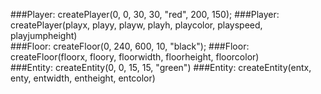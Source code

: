 ###Player: createPlayer(0, 0, 30, 30, "red", 200, 150);
###Player: createPlayer(playx, playy, playw, playh, playcolor, playspeed, playjumpheight)
<br>
###Floor: createFloor(0, 240, 600, 10, "black");
###Floor: createFloor(floorx, floory, floorwidth, floorheight, floorcolor)
<br>
###Entity: createEntity(0, 0, 15, 15, "green")
###Entity: createEntity(entx, enty, entwidth, entheight, entcolor)
